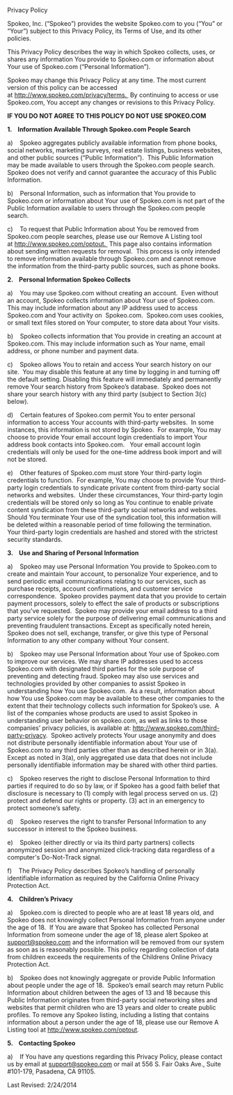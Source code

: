 Privacy Policy

Spokeo, Inc. (“Spokeo”) provides the website Spokeo.com to you (“You” or “Your”) subject to this Privacy Policy, its Terms of Use, and its other policies.

This Privacy Policy describes the way in which Spokeo collects, uses, or shares any information You provide to Spokeo.com or information about Your use of Spokeo.com (“Personal Information”).

Spokeo may change this Privacy Policy at any time. The most current version of this policy can be accessed at http://www.spokeo.com/privacy/terms.  By continuing to access or use Spokeo.com, You accept any changes or revisions to this Privacy Policy.

**IF YOU DO NOT AGREE TO THIS POLICY DO NOT USE SPOKEO.COM**

**1.    Information Available Through Spokeo.com People Search**

a)    Spokeo aggregates publicly available information from phone books, social networks, marketing surveys, real estate listings, business websites, and other public sources (“Public Information”).  This Public Information may be made available to users through the Spokeo.com people search.  Spokeo does not verify and cannot guarantee the accuracy of this Public Information.

b)    Personal Information, such as information that You provide to Spokeo.com or information about Your use of Spokeo.com is not part of the Public Information available to users through the Spokeo.com people search.

c)    To request that Public Information about You be removed from Spokeo.com people searches, please use our Remove A Listing tool at http://www.spokeo.com/optout.  This page also contains information about sending written requests for removal.  This process is only intended to remove information available through Spokeo.com and cannot remove the information from the third-party public sources, such as phone books.

**2.    Personal Information Spokeo Collects**

a)    You may use Spokeo.com without creating an account.  Even without an account, Spokeo collects information about Your use of Spokeo.com.  This may include information about any IP address used to access Spokeo.com and Your activity on  Spokeo.com.  Spokeo.com uses cookies, or small text files stored on Your computer, to store data about Your visits.

b)    Spokeo collects information that You provide in creating an account at Spokeo.com. This may include information such as Your name, email address, or phone number and payment data.

c)    Spokeo allows You to retain and access Your search history on our site.  You may disable this feature at any time by logging in and turning off the default setting. Disabling this feature will immediately and permanently remove Your search history from Spokeo’s database.  Spokeo does not share your search history with any third party (subject to Section 3(c) below).

d)    Certain features of Spokeo.com permit You to enter personal information to access Your accounts with third-party websites.  In some instances, this information is not stored by Spokeo.  For example, You may choose to provide Your email account login credentials to import Your address book contacts into Spokeo.com.   Your email account login credentials will only be used for the one-time address book import and will not be stored.

e)    Other features of Spokeo.com must store Your third-party login credentials to function.  For example, You may choose to provide Your third-party login credentials to syndicate private content from third-party social networks and websites.  Under these circumstances, Your third-party login credentials will be stored only so long as You continue to enable private content syndication from these third-party social networks and websites.  Should You terminate Your use of the syndication tool, this information will be deleted within a reasonable period of time following the termination.  Your third-party login credentials are hashed and stored with the strictest security standards.

**3.    Use and Sharing of Personal Information**

a)    Spokeo may use Personal Information You provide to Spokeo.com to create and maintain Your account, to personalize Your experience, and to send periodic email communications relating to our services, such as purchase receipts, account confirmations, and customer service correspondence.  Spokeo provides payment data that you provide to certain payment processors, solely to effect the sale of products or subscriptions that you've requested.  Spokeo may provide your email address to a third party service solely for the purpose of delivering email communications and preventing fraudulent transactions. Except as specifically noted herein, Spokeo does not sell, exchange, transfer, or give this type of Personal Information to any other company without Your consent.

b)    Spokeo may use Personal Information about Your use of Spokeo.com to improve our services. We may share IP addresses used to access Spokeo.com with designated third parties for the sole purpose of preventing and detecting fraud. Spokeo may also use services and technologies provided by other companies to assist Spokeo in understanding how You use Spokeo.com.  As a result, information about how You use Spokeo.com may be available to these other companies to the extent that their technology collects such information for Spokeo’s use.  A list of the companies whose products are used to assist Spokeo in understanding user behavior on spokeo.com, as well as links to those companies’ privacy policies, is available at: http://www.spokeo.com/third-party-privacy.  Spokeo actively protects Your usage anonymity and does not distribute personally identifiable information about Your use of Spokeo.com to any third parties other than as described herein or in 3(a). Except as noted in 3(a), only aggregated use data that does not include personally identifiable information may be shared with other third parties.

c)    Spokeo reserves the right to disclose Personal Information to third parties if required to do so by law, or if Spokeo has a good faith belief that disclosure is necessary to (1) comply with legal process served on us. (2) protect and defend our rights or property. (3) act in an emergency to protect someone’s safety.

d)    Spokeo reserves the right to transfer Personal Information to any successor in interest to the Spokeo business.

e)    Spokeo (either directly or via its third party partners) collects anonymized session and anonymized click-tracking data regardless of a computer's Do-Not-Track signal.

f)    The Privacy Policy describes Spokeo’s handling of personally identifiable information as required by the California Online Privacy Protection Act.

**4.    Children’s Privacy**

a)    Spokeo.com is directed to people who are at least 18 years old, and Spokeo does not knowingly collect Personal Information from anyone under the age of 18.  If You are aware that Spokeo has collected Personal Information from someone under the age of 18, please alert Spokeo at support@spokeo.com and the information will be removed from our system as soon as is reasonably possible. This policy regarding collection of data from children exceeds the requirements of the Childrens Online Privacy Protection Act.

b)    Spokeo does not knowingly aggregate or provide Public Information about people under the age of 18.  Spokeo’s email search may return Public Information about children between the ages of 13 and 18 because this Public Information originates from third-party social networking sites and websites that permit children who are 13 years and older to create public profiles. To remove any Spokeo listing, including a listing that contains information about a person under the age of 18, please use our Remove A Listing tool at http://www.spokeo.com/optout.

**5.    Contacting Spokeo**

a)    If You have any questions regarding this Privacy Policy, please contact us by email at support@spokeo.com or mail at 556 S. Fair Oaks Ave., Suite #101-179, Pasadena, CA 91105.

Last Revised: 2/24/2014